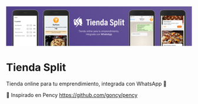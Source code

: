 ![Banner de Tienda Split](https://raw.githubusercontent.com/lucasmmaidana/Tienda-Split/master/Assets/Tienda_Split_banner.png "Tienda Split")

# Tienda Split

Tienda online para tu emprendimiento, integrada con WhatsApp 📲


🧠 Inspirado en Pency https://github.com/goncy/pency
